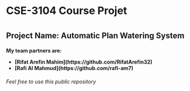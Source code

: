 <h1>CSE-3104 Course Projet<h1>

<h2>Project Name: Automatic Plan Watering System</h2>
<h4>My team partners are:
<ul>
<li>[Rifat Arefin Mahim](https://github.com/RifatArefin32)</li>
<li>[Rafi Al Mahmud](https://github.com/rafi-am7)</li>
</ul>
<h6>Feel free to use this public repository</h6>
